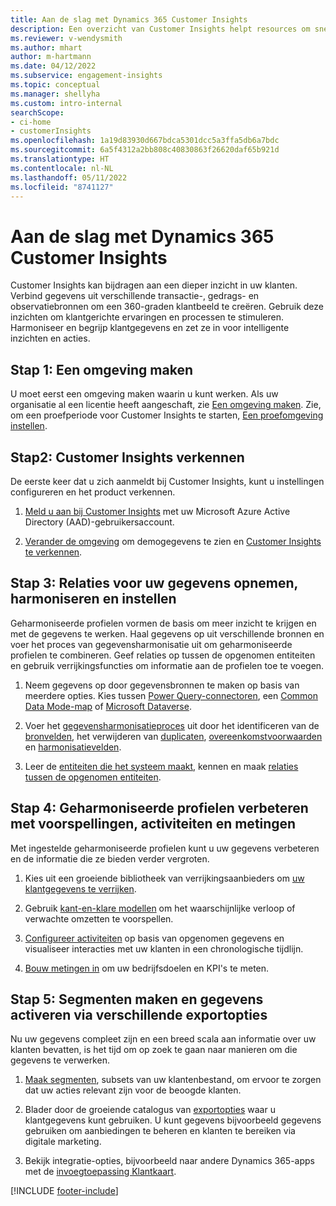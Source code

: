 ```yaml
---
title: Aan de slag met Dynamics 365 Customer Insights
description: Een overzicht van Customer Insights helpt resources om snel aan de slag te gaan.
ms.reviewer: v-wendysmith
ms.author: mhart
author: m-hartmann
ms.date: 04/12/2022
ms.subservice: engagement-insights
ms.topic: conceptual
ms.manager: shellyha
ms.custom: intro-internal
searchScope:
- ci-home
- customerInsights
ms.openlocfilehash: 1a19d83930d667bdca5301dcc5a3ffa5db6a7bdc
ms.sourcegitcommit: 6a5f4312a2bb808c40830863f26620daf65b921d
ms.translationtype: HT
ms.contentlocale: nl-NL
ms.lasthandoff: 05/11/2022
ms.locfileid: "8741127"
---
```

# <a name="get-started-with-dynamics-365-customer-insights"></a>Aan de slag met Dynamics 365 Customer Insights

Customer Insights kan bijdragen aan een dieper inzicht in uw klanten. Verbind gegevens uit verschillende transactie-, gedrags- en observatiebronnen om een 360-graden klantbeeld te creëren. Gebruik deze inzichten om klantgerichte ervaringen en processen te stimuleren. Harmoniseer en begrijp klantgegevens en zet ze in voor intelligente inzichten en acties.

## <a name="step-1-create-an-environment"></a>Stap 1: Een omgeving maken

U moet eerst een omgeving maken waarin u kunt werken. Als uw organisatie al een licentie heeft aangeschaft, zie [Een omgeving maken](create-environment.md). Zie, om een proefperiode voor Customer Insights te starten, [Een proefomgeving instellen](trial-signup.md).

## <a name="step-2-explore-customer-insights"></a>Stap2: Customer Insights verkennen

De eerste keer dat u zich aanmeldt bij Customer Insights, kunt u instellingen configureren en het product verkennen.

1. [Meld u aan bij Customer Insights](https://home.ci.ai.dynamics.com) met uw Microsoft Azure Active Directory (AAD)-gebruikersaccount.

1. [Verander de omgeving](manage-environments.md#switch-environments) om demogegevens te zien en [Customer Insights te verkennen](home.md).

## <a name="step-3-ingest-unify-and-set-up-relationships-for-your-data"></a>Stap 3: Relaties voor uw gegevens opnemen, harmoniseren en instellen

Geharmoniseerde profielen vormen de basis om meer inzicht te krijgen en met de gegevens te werken. Haal gegevens op uit verschillende bronnen en voer het proces van gegevensharmonisatie uit om geharmoniseerde profielen te combineren. Geef relaties op tussen de opgenomen entiteiten en gebruik verrijkingsfuncties om informatie aan de profielen toe te voegen.

1. Neem gegevens op door gegevensbronnen te maken op basis van meerdere opties. Kies tussen [Power Query-connectoren](connect-power-query.md), een [Common Data Mode-map](connect-common-data-model.md) of [Microsoft Dataverse](connect-dataverse-managed-lake.md). 

1. Voer het [gegevensharmonisatieproces](data-unification.md) uit door het identificeren van de [bronvelden](map-entities.md), het verwijderen van [duplicaten](remove-duplicates.md), [overeenkomstvoorwaarden](match-entities.md) en [harmonisatievelden](merge-entities.md).

1. Leer de [entiteiten die het systeem maakt](entities.md), kennen en maak [relaties tussen de opgenomen entiteiten](relationships.md).

## <a name="step-4-enhance-unified-profiles-with-predictions-activities-and-measures"></a>Stap 4: Geharmoniseerde profielen verbeteren met voorspellingen, activiteiten en metingen

Met ingestelde geharmoniseerde profielen kunt u uw gegevens verbeteren en de informatie die ze bieden verder vergroten.

1. Kies uit een groeiende bibliotheek van verrijkingsaanbieders om [uw klantgegevens te verrijken](enrichment-hub.md).

1. Gebruik [kant-en-klare modellen](predictions-overview.md) om het waarschijnlijke verloop of verwachte omzetten te voorspellen.

1. [Configureer activiteiten](activities.md) op basis van opgenomen gegevens en visualiseer interacties met uw klanten in een chronologische tijdlijn.

1. [Bouw metingen in](measures.md) om uw bedrijfsdoelen en KPI's te meten.

## <a name="step-5-create-segments-and-activate-data-through-various-export-options"></a>Stap 5: Segmenten maken en gegevens activeren via verschillende exportopties

Nu uw gegevens compleet zijn en een breed scala aan informatie over uw klanten bevatten, is het tijd om op zoek te gaan naar manieren om die gegevens te verwerken.

1. [Maak segmenten](segments.md), subsets van uw klantenbestand, om ervoor te zorgen dat uw acties relevant zijn voor de beoogde klanten.

1. Blader door de groeiende catalogus van [exportopties](export-destinations.md) waar u klantgegevens kunt gebruiken. U kunt gegevens bijvoorbeeld gegevens gebruiken om aanbiedingen te beheren en klanten te bereiken via digitale marketing.

1. Bekijk integratie-opties, bijvoorbeeld naar andere Dynamics 365-apps met de [invoegtoepassing Klantkaart](customer-card-add-in.md).  


[!INCLUDE [footer-include](includes/footer-banner.md)]
